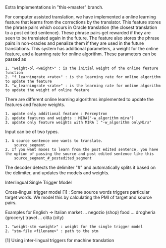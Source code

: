 Extra Implementations in "this->master" branch. 

For computer assisted translation, we have implemented a online learning feature that learns from the corrections by the translator.
This feature stores the phrase pairs which occurs in Oracle translation (the closest translation to a post edited sentence).
These phrase pairs get rewarded if they are seen to be translated again in the future.
The feature also stores the phrase pairs in non-oracles and penalize them if they are used in the future translations.
This system has additional parameters, a weight for the online feature, and a learning rate for online algorithm. 
These parameters can be passed as

	1. "weight-ol <weight>" : is the initial weight of the online feature function
	2. "f_learningrate <rate>" : is the learning rate for online algorithm to update the feature 
	3. "w_learningrate <rate>" : is the learning rate for online algorithm to update the weight of online feature

There are different online learning algorithms implemented to update the features and feature weights. 

	1. update only additional feature : Perceptron 
	2. update features and weights : MIRA("-w_algorithm mira")
	3. update only feature weights with MIRA : "-w_algorithm onlyMira"

Input can be of two types.

	1. A source sentence one wants to translate. 
		source_segment
	2. If you want moses to learn from the post edited sentence, you have the option of passing the source and post edited sentence like this
		source_segment_#_postedited_segment

The decoder detects the delimiter "_#_" and automatically splits it based on the delimiter, and updates the models and weights.


Interlingual Single Trigger Model 

Cross-lingual trigger model [1] : Some source words triggers particular target words. We model this by calculating the PMI
of target and source pairs.

Examples for English -> Italian
	market ... negozio (shop)
	food ... drogheria (grocery)
	travel ... citta (city)

	1. "weight-stm <weight>" : weight for the single trigger model
	2. "stm-file <filename>" : path to the stm

[1] Using inter-lingual triggers for machine translation
